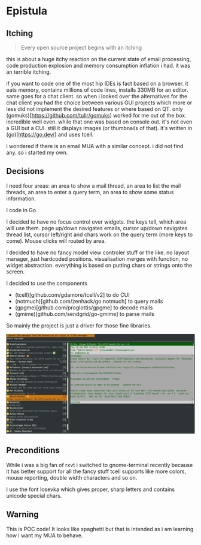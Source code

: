 Epistula
==

Itching
--

> Every open source project begins with an itching

this is about a huge itchy reaction on the current state of email processing, code production explosion and memory consumption inflation i had. it was an terrible itching.

if you want to code one of the most hip IDEs is fact based on a browser. it eats memory, contains millions of code lines, installs 330MB for an editor. same goes for a chat client. so when i looked over the alternatives for the chat client you had the choice between various GUI projects which more or less did not implement the desired features or where based on QT. only (gomuks)[https://github.com/tulir/gomuks] worked for me out of the box. incredible well even. while that one was based on console out. it's not even a GUI but a CUI. still it displays images (or thumbnails of that). it's written in (go)[https://go.dev/] and uses tcell.

i wondered if there is an email MUA with a similar concept. i did not find any. so i started my own.

Decisions
--

I need four areas: an area to show a mail thread, an area to list the mail threads, an area to enter a query term, an area to show some status information.

I code in Go.

I decided to have no focus control over widgets. the keys tell, which area will use them. page up/down navigates emails, cursor up/down navigates thread list, cursor left/right and chars work on the query term (more keys to come). Mouse clicks will routed by area.

I decided to have no fancy model view controler stuff or the like. no layout manager, just hardcoded positions. visualisation merges with function, no widget abstraction. everything is based on putting chars or strings onto the screen.

I decided to use the components

- (tcell)[github.com/gdamore/tcell/v2] to do CUI
- (notmuch)[github.com/zenhack/go.notmuch] to query mails
- (gpgme)[github.com/proglottis/gpgme] to decode mails
- (gmime)[github.com/sendgrid/go-gmime] to parse mails

So mainly the project is just a driver for those fine libraries.

![Screenshot](screenshot.png)

Preconditions
--

While i was a big fan of rxvt i switched to gnome-terminal recently because it has better support for all the fancy stuff tcell supports like more colors, mouse reporting, double width characters and so on.

I use the font Iosevka which gives proper, sharp letters and contains unicode special chars.

Warning
--

This is POC code! It looks like spaghetti but that is intended as i am learning how i want my MUA to behave.

